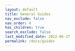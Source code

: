 ```yaml
---
layout: default
title: General Guides
nav_exclude: false
nav_order: 4
has_children: true
search_exclude: false
last_modified_date: 2022-06-27
permalink: /docs/guides
---
```

